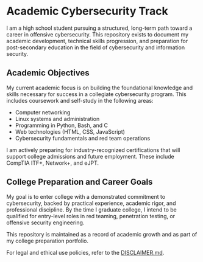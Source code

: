 # Academic Cybersecurity Track

I am a high school student pursuing a structured, long-term path toward a career in offensive cybersecurity. This repository exists to document my academic development, technical skills progression, and preparation for post-secondary education in the field of cybersecurity and information security.

## Academic Objectives

My current academic focus is on building the foundational knowledge and skills necessary for success in a collegiate cybersecurity program. This includes coursework and self-study in the following areas:

- Computer networking
- Linux systems and administration
- Programming in Python, Bash, and C
- Web technologies (HTML, CSS, JavaScript)
- Cybersecurity fundamentals and red team operations

I am actively preparing for industry-recognized certifications that will support college admissions and future employment. These include CompTIA ITF+, Network+, and eJPT.

## College Preparation and Career Goals

My goal is to enter college with a demonstrated commitment to cybersecurity, backed by practical experience, academic rigor, and professional discipline. By the time I graduate college, I intend to be qualified for entry-level roles in red teaming, penetration testing, or offensive security engineering.

This repository is maintained as a record of academic growth and as part of my college preparation portfolio.

For legal and ethical use policies, refer to the [DISCLAIMER.md](./DISCLAIMER.md).
